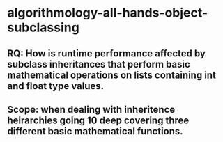 # algorithmology-all-hands-object-subclassing

## RQ: How is runtime performance affected by subclass inheritances that perform basic mathematical operations on lists containing int and float type values.



## Scope: when dealing with inheritence heirarchies going 10 deep covering three different basic mathematical functions.
